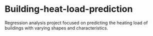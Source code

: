 # Building-heat-load-prediction
Regression analysis project focused on predicting the heating load of buildings with varying shapes and characteristics.
